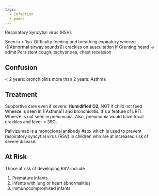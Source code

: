 ```yaml
---
tags:
  - infection
  - paeds
---
```

Respiratory Syncytial virus (RSV).

Seen in < 1yo.
Difficulty feeding and breathing
	expiratory wheeze ([[Abnormal airway sounds]])
	crackles on auscultation
	If Grunting heard -> admit
Persistent cough, tachypnoea, chest recession
## Confusion
< 2 years: bronchiolitis
 more than 2 years: Asthma
## Treatment
Supportive care even if severe:
**Humidified O2**,
NGT if child not feed
Wheeze is seen in [[Asthma]] and bronchiolitis. It's a feature of LRTI.
Wheeze is not seen in pneumonia. Also, pneumonia would have focal crackles and fever > 39C.

Palivizumab is a monoclonal antibody #abx which is used to prevent respiratory syncytial virus (RSV) in children who are at increased risk of severe disease.
## At Risk
Those at risk of developing RSV include
1. Premature infants
2. Infants with lung or heart abnormalities
3. Immunocompromised infants